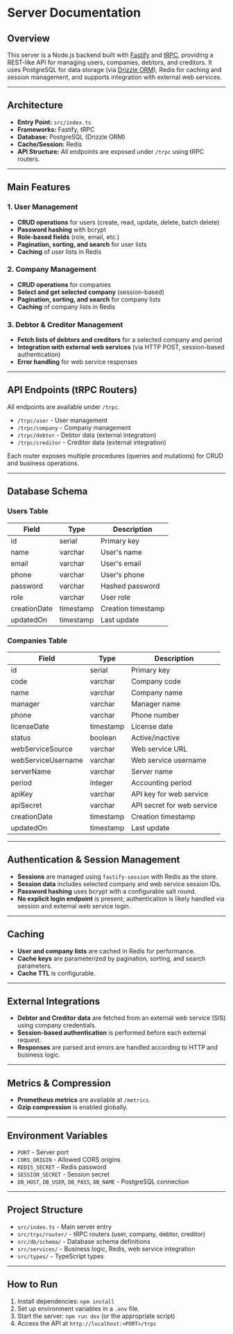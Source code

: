 # Server Documentation

## Overview

This server is a Node.js backend built with [Fastify](https://www.fastify.io/) and [tRPC](https://trpc.io/), providing a REST-like API for managing users, companies, debtors, and creditors. It uses PostgreSQL for data storage (via [Drizzle ORM](https://orm.drizzle.team/)), Redis for caching and session management, and supports integration with external web services.

---

## Architecture

- **Entry Point:** `src/index.ts`
- **Frameworks:** Fastify, tRPC
- **Database:** PostgreSQL (Drizzle ORM)
- **Cache/Session:** Redis
- **API Structure:** All endpoints are exposed under `/trpc` using tRPC routers.

---

## Main Features

### 1. User Management

- **CRUD operations** for users (create, read, update, delete, batch delete)
- **Password hashing** with bcrypt
- **Role-based fields** (role, email, etc.)
- **Pagination, sorting, and search** for user lists
- **Caching** of user lists in Redis

### 2. Company Management

- **CRUD operations** for companies
- **Select and get selected company** (session-based)
- **Pagination, sorting, and search** for company lists
- **Caching** of company lists in Redis

### 3. Debtor & Creditor Management

- **Fetch lists of debtors and creditors** for a selected company and period
- **Integration with external web services** (via HTTP POST, session-based authentication)
- **Error handling** for web service responses

---

## API Endpoints (tRPC Routers)

All endpoints are available under `/trpc`.

- `/trpc/user` - User management
- `/trpc/company` - Company management
- `/trpc/debtor` - Debtor data (external integration)
- `/trpc/creditor` - Creditor data (external integration)

Each router exposes multiple procedures (queries and mutations) for CRUD and business operations.

---

## Database Schema

### Users Table

| Field        | Type      | Description        |
| ------------ | --------- | ------------------ |
| id           | serial    | Primary key        |
| name         | varchar   | User's name        |
| email        | varchar   | User's email       |
| phone        | varchar   | User's phone       |
| password     | varchar   | Hashed password    |
| role         | varchar   | User role          |
| creationDate | timestamp | Creation timestamp |
| updatedOn    | timestamp | Last update        |

### Companies Table

| Field              | Type      | Description                |
| ------------------ | --------- | -------------------------- |
| id                 | serial    | Primary key                |
| code               | varchar   | Company code               |
| name               | varchar   | Company name               |
| manager            | varchar   | Manager name               |
| phone              | varchar   | Phone number               |
| licenseDate        | timestamp | License date               |
| status             | boolean   | Active/inactive            |
| webServiceSource   | varchar   | Web service URL            |
| webServiceUsername | varchar   | Web service username       |
| serverName         | varchar   | Server name                |
| period             | integer   | Accounting period          |
| apiKey             | varchar   | API key for web service    |
| apiSecret          | varchar   | API secret for web service |
| creationDate       | timestamp | Creation timestamp         |
| updatedOn          | timestamp | Last update                |

---

## Authentication & Session Management

- **Sessions** are managed using `fastify-session` with Redis as the store.
- **Session data** includes selected company and web service session IDs.
- **Password hashing** uses bcrypt with a configurable salt round.
- **No explicit login endpoint** is present; authentication is likely handled via session and external web service login.

---

## Caching

- **User and company lists** are cached in Redis for performance.
- **Cache keys** are parameterized by pagination, sorting, and search parameters.
- **Cache TTL** is configurable.

---

## External Integrations

- **Debtor and Creditor data** are fetched from an external web service (SIS) using company credentials.
- **Session-based authentication** is performed before each external request.
- **Responses** are parsed and errors are handled according to HTTP and business logic.

---

## Metrics & Compression

- **Prometheus metrics** are available at `/metrics`.
- **Gzip compression** is enabled globally.

---

## Environment Variables

- `PORT` - Server port
- `CORS_ORIGIN` - Allowed CORS origins
- `REDIS_SECRET` - Redis password
- `SESSION_SECRET` - Session secret
- `DB_HOST`, `DB_USER`, `DB_PASS`, `DB_NAME` - PostgreSQL connection

---

## Project Structure

- `src/index.ts` - Main server entry
- `src/trpc/router/` - tRPC routers (user, company, debtor, creditor)
- `src/db/schema/` - Database schema definitions
- `src/services/` - Business logic, Redis, web service integration
- `src/types/` - TypeScript types

---

## How to Run

1. Install dependencies: `npm install`
2. Set up environment variables in a `.env` file.
3. Start the server: `npm run dev` (or the appropriate script)
4. Access the API at `http://localhost:<PORT>/trpc`
